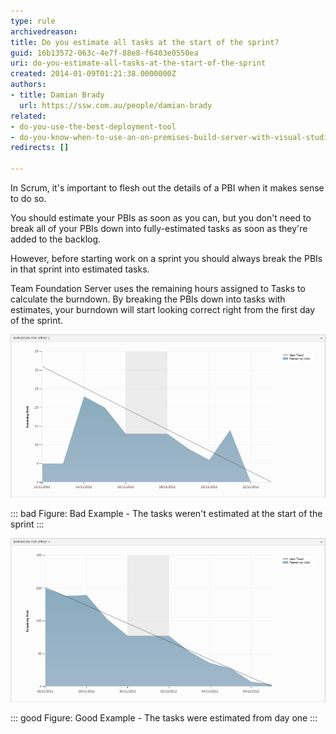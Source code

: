 ```yaml
---
type: rule
archivedreason: 
title: Do you estimate all tasks at the start of the sprint?
guid: 16b13572-063c-4e7f-88e8-f6403e0550ea
uri: do-you-estimate-all-tasks-at-the-start-of-the-sprint
created: 2014-01-09T01:21:38.0000000Z
authors:
- title: Damian Brady
  url: https://ssw.com.au/people/damian-brady
related:
- do-you-use-the-best-deployment-tool
- do-you-know-when-to-use-an-on-premises-build-server-with-visual-studio-online
redirects: []

---
```


In Scrum, it's important to flesh out the details of a PBI when it makes sense to do so.



You should estimate your PBIs as soon as you can, but you don't need to break all of your PBIs down into fully-estimated tasks as soon as they're added to the backlog.




However, before starting work on a sprint you should always break the PBIs in that sprint into estimated tasks.




<!--endintro-->

Team Foundation Server uses the remaining hours assigned to Tasks to calculate the burndown.  By breaking the PBIs down into tasks with estimates, your burndown will start looking correct right from the first day of the sprint.


![](burndown_bad_example.png)


::: bad
Figure: Bad Example - The tasks weren't estimated at the start of the sprint
:::



![](burndown_good_example.png)


::: good
Figure: Good Example - The tasks were estimated from day one
:::
